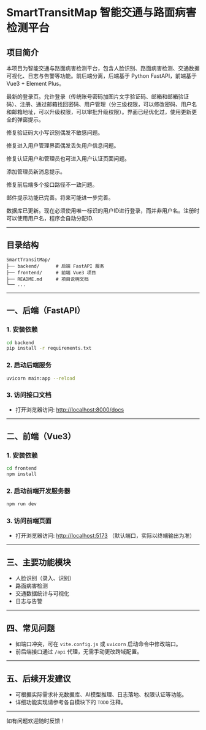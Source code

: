 # SmartTransitMap 智能交通与路面病害检测平台

## 项目简介
本项目为智能交通与路面病害检测平台，包含人脸识别、路面病害检测、交通数据可视化、日志与告警等功能。前后端分离，后端基于 Python FastAPI，前端基于 Vue3 + Element Plus。

最新的登录页。允许登录（传统账号密码加图片文字验证码、邮箱和邮箱验证码）、注册、通过邮箱找回密码、用户管理（分三级权限，可以修改密码、用户名和邮箱地址，可以升级权限，可以审批升级权限）。界面已经优化过，使用更新更全的弹窗提示。

修复验证码大小写识别偶发不敏感问题。

修复进入用户管理界面偶发丢失用户信息问题。

修复认证用户和管理员也可进入用户认证页面问题。

添加管理员新消息提示。

修复前后端多个接口路径不一致问题。

邮件提示功能已完善。将来可能进一步完善。

数据库已更新。现在必须使用唯一标识的用户ID进行登录，而并非用户名。注册时可以使用用户名，程序会自动分配ID.

---

## 目录结构
```
SmartTransitMap/
├── backend/      # 后端 FastAPI 服务
├── frontend/     # 前端 Vue3 项目
├── README.md     # 项目说明文档
└── ...
```

---

## 一、后端（FastAPI）

### 1. 安装依赖
```bash
cd backend
pip install -r requirements.txt
```

### 2. 启动后端服务
```bash
uvicorn main:app --reload
```

### 3. 访问接口文档
- 打开浏览器访问: [http://localhost:8000/docs](http://localhost:8000/docs)

---

## 二、前端（Vue3）

### 1. 安装依赖
```bash
cd frontend
npm install
```

### 2. 启动前端开发服务器
```bash
npm run dev
```

### 3. 访问前端页面
- 打开浏览器访问: [http://localhost:5173](http://localhost:5173) （默认端口，实际以终端输出为准）

---

## 三、主要功能模块
- 人脸识别（录入、识别）
- 路面病害检测
- 交通数据统计与可视化
- 日志与告警

---

## 四、常见问题
- 如端口冲突，可在 `vite.config.js` 或 `uvicorn` 启动命令中修改端口。
- 前后端接口通过 `/api` 代理，无需手动更改跨域配置。

---

## 五、后续开发建议
- 可根据实际需求补充数据库、AI模型推理、日志落地、权限认证等功能。
- 详细功能实现请参考各自模块下的 `TODO` 注释。

---

如有问题欢迎随时反馈！ 
